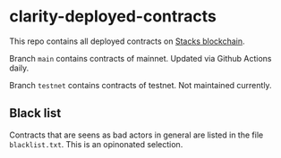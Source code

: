 # clarity-deployed-contracts
This repo contains all deployed contracts on [Stacks blockchain](https://stacks.org).

Branch `main` contains contracts of mainnet. Updated via Github Actions daily.

Branch `testnet` contains contracts of testnet. Not maintained currently.

## Black list
Contracts that are seens as bad actors in general are listed in the file `blacklist.txt`. This is an opinonated selection.
